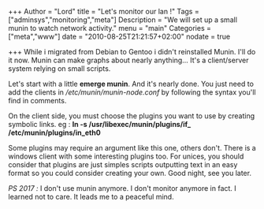 +++
Author = "Lord"
title = "Let's monitor our lan !"
Tags = ["adminsys","monitoring","meta"]
Description = "We will set up a small munin to watch network activity."
menu = "main"
Categories = ["meta","www"]
date = "2010-08-25T21:21:57+02:00"
nodate = true

+++
While i migrated from Debian to Gentoo i didn't reinstalled Munin. I'll do it now. Munin can make graphs about nearly anything… It's a client/server system relying on small scripts.

Let's start with a little **emerge munin**. And it's nearly done. You just need to add the clients in */etc/munin/munin-node.conf* by following the syntax you'll find in comments.

On the client side, you must choose the plugins you want to use by creating symbolic links. eg : **ln -s /usr/libexec/munin/plugins/if_ /etc/munin/plugins/in_eth0**

Some plugins may require an argument like this one, others don't. There is a windows client with some interesting plugins too. For unices, you should consider that plugins are just simples scripts outputting text in an easy format so you could consider creating your own. Good night, see you later.

*PS 2017 :* I don't use munin anymore. I don't monitor anymore in fact. I learned not to care. It leads me to a peaceful mind.
